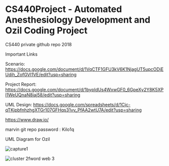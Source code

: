 # CS440Project - Automated Anesthesiology Development and Ozil Coding Project
CS440 private github repo 2018

Important Links

Scenario: https://docs.google.com/document/d/1VqCTF1GFU3kV6K1NjagUT5upcODjEUdih_ZofGVI1VE/edit?usp=sharing

Project Report: https://docs.google.com/document/d/1bypIdUs4WxwGF0_6GpeXy2Y8K5XPI1WeUQnaN8iaj58/edit?usp=sharing

UML Design: https://docs.google.com/spreadsheets/d/1Cjc-qTKjpbfnhzhgXTGr107GFHqs31vv_PfAA2wtU7A/edit?usp=sharing

https://www.draw.io/

marvin git repo password : Kilo1q

UML Diagram for Ozil 

![capture1](https://user-images.githubusercontent.com/16420802/46299780-bd1e8f00-c567-11e8-8a38-8c498b956f51.JPG)




![cluster 2fword web 3](https://user-images.githubusercontent.com/16420802/46243268-fbfdea80-c397-11e8-9e93-b5fa4d3bd7b6.png)





